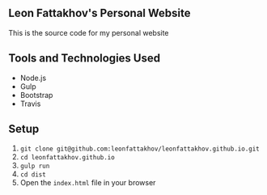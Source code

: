 ## Leon Fattakhov's Personal Website

This is the source code for my personal website

## Tools and Technologies Used 
* Node.js
* Gulp
* Bootstrap
* Travis

## Setup

1. `git clone git@github.com:leonfattakhov/leonfattakhov.github.io.git`
2. `cd leonfattakhov.github.io`
3. `gulp run`
4. `cd dist`
5. Open the `index.html` file in your browser

